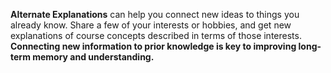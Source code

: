 **Alternate Explanations** can help you connect new ideas to things you already know. Share a few of your interests or hobbies, and get new explanations of course concepts described in terms of those interests. **Connecting new information to prior knowledge is key to improving long-term memory and understanding.** 